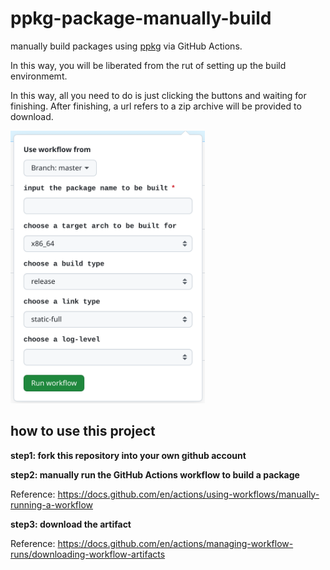 # ppkg-package-manually-build

manually build packages using [ppkg](https://github.com/leleliu008/ppkg) via GitHub Actions.

In this way, you will be liberated from the rut of setting up the build environmemt.

In this way, all you need to do is just clicking the buttons and waiting for finishing. After finishing, a url refers to a zip archive will be provided to download.

<img src="1.png" width="311px" >

## how to use this project

**step1: fork this repository into your own github account**

**step2: manually run the GitHub Actions workflow to build a package**

Reference: <https://docs.github.com/en/actions/using-workflows/manually-running-a-workflow>

**step3: download the artifact**

Reference: <https://docs.github.com/en/actions/managing-workflow-runs/downloading-workflow-artifacts>
